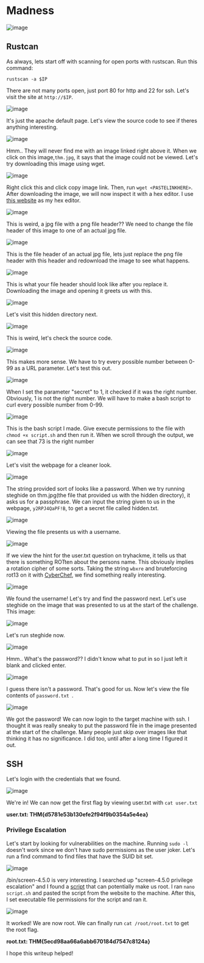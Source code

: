 # Madness

![image](https://github.com/user-attachments/assets/2b3048a2-199e-4b81-b3c1-b71aa23f557e)

## Rustcan 

As always, lets start off with scanning for open ports with rustscan. Run this command:
```
rustscan -a $IP
```

There are not many ports open, just port 80 for http and 22 for ssh. Let's visit the site at `http://$IP`.

![image](https://github.com/user-attachments/assets/06996376-e54c-4945-93ee-6ccb96fc7b61)

It's just the apache default page. Let's view the source code to see if theres anything interesting. 

![image](https://github.com/user-attachments/assets/457738aa-fb21-4fc9-9af7-4c6b44ff8ed7)

Hmm.. They will never find me with an image linked right above it. When we click on this image,`thm.jpg`, it says that the image could not be viewed. Let's try downloading this image using wget.


![image](https://github.com/user-attachments/assets/fb52d58a-20dc-41a2-8090-45e0ee509fb5)

Right click this and click copy image link. Then, run `wget <PASTELINKHERE>`. After downloading the image, we will now inspect it with a hex editor. I use [this website](https://hexed.it/) as my hex editor. 

![image](https://github.com/user-attachments/assets/89399097-2799-4a98-b568-fbc6a78c1799)

This is weird, a jpg file with a png file header?? We need to change the file header of this image to one of an actual jpg file.

![image](https://github.com/user-attachments/assets/628c916f-3d74-49a6-8d95-70e2b567f00e)

This is the file header of an actual jpg file, lets just replace the png file header with this header and redownload the image to see what happens. 

![image](https://github.com/user-attachments/assets/764e821b-630e-4075-8491-ca14b48f03f9)

This is what your file header should look like after you replace it. Downloading the image and opening it greets us with this.

![image](https://github.com/user-attachments/assets/02137540-fabe-42f4-a65f-2ab28fc1c141)

Let's visit this hidden directory next.

![image](https://github.com/user-attachments/assets/7f39ed96-fa96-49ee-9292-666860b761b9)

This is weird, let's check the source code.

![image](https://github.com/user-attachments/assets/40fa6ea2-7bae-4b08-9d67-9468f20b99e1)

This makes more sense. We have to try every possible number between 0-99 as a URL parameter. Let's test this out.

![image](https://github.com/user-attachments/assets/196224f6-ca2a-4eb8-8877-7f3d8a9d548f)

When I set the parameter "secret" to 1, it checked if it was the right number. Obviously, 1 is not the right number. We will have to make a bash script to curl every possible number from 0-99.

![image](https://github.com/user-attachments/assets/6d9e17bc-424f-4f95-bde6-2422fe5fb371)

This is the bash script I made. Give execute permissions to the file with `chmod +x script.sh` and then run it. When we scroll through the output, we can see that 73 is the right number

![image](https://github.com/user-attachments/assets/d2d02304-ef5d-4e9a-8f91-4b417e62c455)

Let's visit the webpage for a cleaner look.

![image](https://github.com/user-attachments/assets/761b9f59-43fc-4c2b-8f54-f2431f83ed76)

The string provided sort of looks like a password. When we try running steghide on thm.jpg(the file that provided us with the hidden directory), it asks us for a passphrase. We can input the string given to us in the webpage, `y2RPJ4QaPF!B`, to get a secret file called hidden.txt.

![image](https://github.com/user-attachments/assets/370361c9-0931-4691-822d-c6da8c282c77)

Viewing the file presents us with a username.

![image](https://github.com/user-attachments/assets/2862c4e7-340f-4ba3-8f83-009ae78248fa)

If we view the hint for the user.txt question on tryhackme, it tells us that there is something ROTten about the persons name. This obviously implies a rotation cipher of some sorts. Taking the string `wbxre` and bruteforcing rot13 on it with [CyberChef](https://gchq.github.io/CyberChef/), we find something really interesting.

![image](https://github.com/user-attachments/assets/b6f1a136-bdf4-4058-9c9d-c569d8ffa2e3)

We found the username! Let's try and find the password next. Let's use steghide on the image that was presented to us at the start of the challenge. This image:

![image](https://github.com/user-attachments/assets/799ba5e5-3313-4ee3-8ac5-096feb46a1f6)

Let's run steghide now.

![image](https://github.com/user-attachments/assets/82fc708c-debd-471f-a333-7e365178885e)

Hmm.. What's the password?? I didn't know what to put in so I just left it blank and clicked enter.

![image](https://github.com/user-attachments/assets/eb96f53a-52ef-4e88-a9b2-11325b23c350)

I guess there isn't a password. That's good for us. Now let's view the file contents of `password.txt `. 

![image](https://github.com/user-attachments/assets/a4e142a7-66e0-4708-9803-4a49e7f7e43f)

We got the password! We can now login to the target machine with ssh. I thought it was really sneaky to put the password file in the image presented at the start of the challenge. Many people just skip over images like that thinking it has no significance. I did too, until after a long time I figured it out.

## SSH

Let's login with the credentials that we found. 

![image](https://github.com/user-attachments/assets/060244f5-bc64-4be6-a029-2b22896a0005)

We're in! We can now get the first flag by viewing user.txt with `cat user.txt`

**user.txt: THM{d5781e53b130efe2f94f9b0354a5e4ea}**

### Privilege Escalation

Let's start by looking for vulnerabilities on the machine. Running `sudo -l` doesn't work since we don't have sudo permissions as the user joker. Let's run a find command to find files that have the SUID bit set.

![image](https://github.com/user-attachments/assets/e6b830b5-4145-42b6-93a5-aac7aa7bfaf1)

/bin/screen-4.5.0 is very interesting. I searched up "screen-4.5.0 privilege escalation" and I found a [script](https://www.exploit-db.com/exploits/41154) that can potentially make us root. I ran `nano script.sh` and pasted the script from the website to the machine. After this, I set executable file permissions for the script and ran it.

![image](https://github.com/user-attachments/assets/570ff054-f6b9-43a9-bb51-86924ebe7eee)

It worked! We are now root. We can finally run `cat /root/root.txt` to get the root flag.

**root.txt: THM{5ecd98aa66a6abb670184d7547c8124a}**

I hope this writeup helped!




